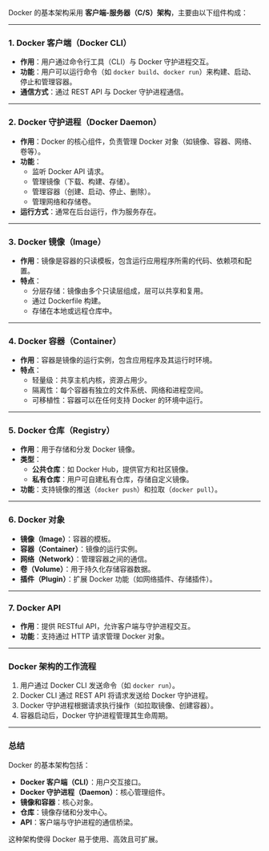 Docker 的基本架构采用 **客户端-服务器（C/S）架构**，主要由以下组件构成：

---

### **1. Docker 客户端（Docker CLI）**
- **作用**：用户通过命令行工具（CLI）与 Docker 守护进程交互。
- **功能**：用户可以运行命令（如 `docker build`、`docker run`）来构建、启动、停止和管理容器。
- **通信方式**：通过 REST API 与 Docker 守护进程通信。

---

### **2. Docker 守护进程（Docker Daemon）**
- **作用**：Docker 的核心组件，负责管理 Docker 对象（如镜像、容器、网络、卷等）。
- **功能**：
  - 监听 Docker API 请求。
  - 管理镜像（下载、构建、存储）。
  - 管理容器（创建、启动、停止、删除）。
  - 管理网络和存储卷。
- **运行方式**：通常在后台运行，作为服务存在。

---

### **3. Docker 镜像（Image）**
- **作用**：镜像是容器的只读模板，包含运行应用程序所需的代码、依赖项和配置。
- **特点**：
  - 分层存储：镜像由多个只读层组成，层可以共享和复用。
  - 通过 Dockerfile 构建。
  - 存储在本地或远程仓库中。

---

### **4. Docker 容器（Container）**
- **作用**：容器是镜像的运行实例，包含应用程序及其运行时环境。
- **特点**：
  - 轻量级：共享主机内核，资源占用少。
  - 隔离性：每个容器有独立的文件系统、网络和进程空间。
  - 可移植性：容器可以在任何支持 Docker 的环境中运行。

---

### **5. Docker 仓库（Registry）**
- **作用**：用于存储和分发 Docker 镜像。
- **类型**：
  - **公共仓库**：如 Docker Hub，提供官方和社区镜像。
  - **私有仓库**：用户可自建私有仓库，存储自定义镜像。
- **功能**：支持镜像的推送（`docker push`）和拉取（`docker pull`）。

---

### **6. Docker 对象**
- **镜像（Image）**：容器的模板。
- **容器（Container）**：镜像的运行实例。
- **网络（Network）**：管理容器之间的通信。
- **卷（Volume）**：用于持久化存储容器数据。
- **插件（Plugin）**：扩展 Docker 功能（如网络插件、存储插件）。

---

### **7. Docker API**
- **作用**：提供 RESTful API，允许客户端与守护进程交互。
- **功能**：支持通过 HTTP 请求管理 Docker 对象。

---

### **Docker 架构的工作流程**
1. 用户通过 Docker CLI 发送命令（如 `docker run`）。
2. Docker CLI 通过 REST API 将请求发送给 Docker 守护进程。
3. Docker 守护进程根据请求执行操作（如拉取镜像、创建容器）。
4. 容器启动后，Docker 守护进程管理其生命周期。

---

### **总结**
Docker 的基本架构包括：
- **Docker 客户端（CLI）**：用户交互接口。
- **Docker 守护进程（Daemon）**：核心管理组件。
- **镜像和容器**：核心对象。
- **仓库**：镜像存储和分发中心。
- **API**：客户端与守护进程的通信桥梁。

这种架构使得 Docker 易于使用、高效且可扩展。